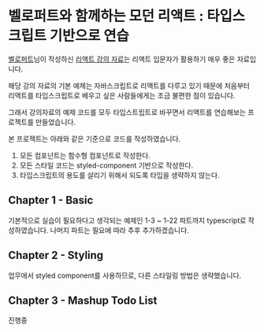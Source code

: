 # 벨로퍼트와 함께하는 모던 리액트 : 타입스크립트 기반으로 연습

[벨로퍼트](https://github.com/velopert)님이 작성하신 [리액트 강의 자료](https://react.vlpt.us/)는 리액트 입문자가 활용하기 매우 좋은 자료입니다.

해당 강의 자료의 기본 예제는 자바스크립트로 리액트를 다루고 있기 때문에 처음부터 리액트를 타입스크립트로 베우고 싶은 사람들에게는 조금 불편한 점이 있습니다.

그래서 강의자료의 예제 코드를 모두 타입스트립트로 바꾸면서 리액트를 연습해보는 프로젝트를 만들었습니다.

본 프로젝트는 아래와 같은 기준으로 코드를 작성하였습니다.

1. 모든 컴포넌트는 함수형 컴포넌트로 작성한다.
2. 모든 스타일 코드는 styled-component 기반으로 작성한다.
3. 타입스크립트의 용도를 살리기 위해서 되도록 타입을 생략하지 않는다.

## Chapter 1 - Basic

기본적으로 실습이 필요하다고 생각되는 예제인 1-3 ~ 1-22 파트까지 typescript로 작성하였습니다. 나머지 파트는 필요에 따라 추후 추가하겠습니다.

## Chapter 2 - Styling

업무에서 styled component를 사용하므로, 다른 스타일링 방법은 생략했습니다.

## Chapter 3 - Mashup Todo List

진행중